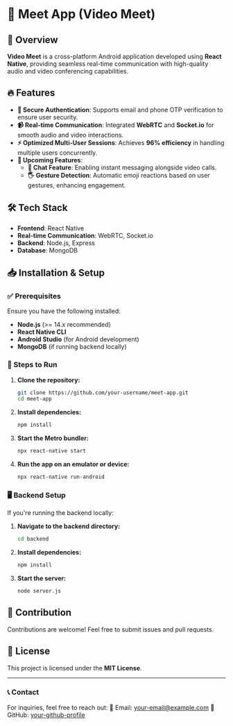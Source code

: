 # 🚀 Meet App (Video Meet)

## 📌 Overview
**Video Meet** is a cross-platform Android application developed using **React Native**, providing seamless real-time communication with high-quality audio and video conferencing capabilities. 

## 🔥 Features
- **🔐 Secure Authentication**: Supports email and phone OTP verification to ensure user security.
- **📹 Real-time Communication**: Integrated **WebRTC** and **Socket.io** for smooth audio and video interactions.
- **⚡ Optimized Multi-User Sessions**: Achieves **96% efficiency** in handling multiple users concurrently.
- **🚀 Upcoming Features**:
  - **💬 Chat Feature**: Enabling instant messaging alongside video calls.
  - **🖐 Gesture Detection**: Automatic emoji reactions based on user gestures, enhancing engagement.

## 🛠 Tech Stack
- **Frontend**: React Native
- **Real-time Communication**: WebRTC, Socket.io
- **Backend**: Node.js, Express
- **Database**: MongoDB

## 📥 Installation & Setup

### ✅ Prerequisites
Ensure you have the following installed:
- **Node.js** (>= 14.x recommended)
- **React Native CLI**
- **Android Studio** (for Android development)
- **MongoDB** (if running backend locally)

### 📌 Steps to Run
1. **Clone the repository:**
   ```sh
   git clone https://github.com/your-username/meet-app.git
   cd meet-app
   ```

2. **Install dependencies:**
   ```sh
   npm install
   ```

3. **Start the Metro bundler:**
   ```sh
   npx react-native start
   ```

4. **Run the app on an emulator or device:**
   ```sh
   npx react-native run-android
   ```

### 🖥 Backend Setup
If you're running the backend locally:
1. **Navigate to the backend directory:**
   ```sh
   cd backend
   ```
2. **Install dependencies:**
   ```sh
   npm install
   ```
3. **Start the server:**
   ```sh
   node server.js
   ```

## 🤝 Contribution
Contributions are welcome! Feel free to submit issues and pull requests.

## 📜 License
This project is licensed under the **MIT License**.

---
### 📞 Contact
For inquiries, feel free to reach out:
📧 Email: [your-email@example.com](mailto:your-email@example.com)
📌 GitHub: [your-github-profile](https://github.com/your-username)
